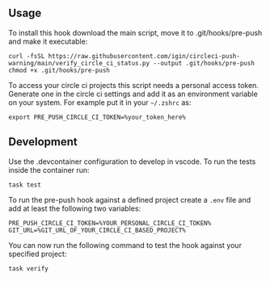 ## Usage

To install this hook download the main script, move it to .git/hooks/pre-push and make it executable:

```
curl -fsSL https://raw.githubusercontent.com/igin/circleci-push-warning/main/verify_circle_ci_status.py --output .git/hooks/pre-push
chmod +x .git/hooks/pre-push
```

To access your circle ci projects this script needs a personal access token. Generate one in the 
circle ci settings and add it as an environment variable on your system. For example put it in your
`~/.zshrc` as:

```
export PRE_PUSH_CIRCLE_CI_TOKEN=%your_token_here%
```

## Development

Use the .devcontainer configuration to develop in vscode. To run the tests  inside the container run:

```
task test
```

To run the pre-push hook against a defined project create a `.env` file and add at least the following two variables:

```
PRE_PUSH_CIRCLE_CI_TOKEN=%YOUR_PERSONAL_CIRCLE_CI_TOKEN%
GIT_URL=%GIT_URL_OF_YOUR_CIRCLE_CI_BASED_PROJECT%
```

You can now run the following command to test the hook against your specified project:

```
task verify
```